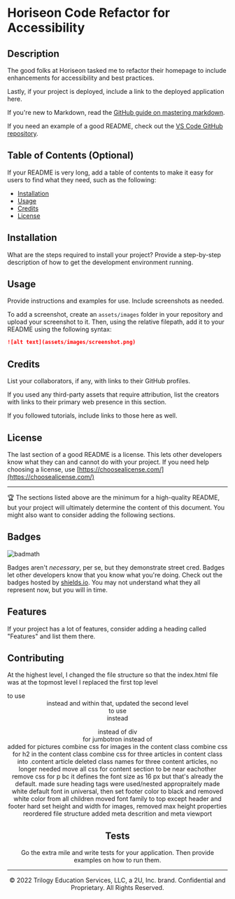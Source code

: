 # Horiseon Code Refactor for Accessibility

## Description

The good folks at Horiseon tasked me to refactor their homepage to include enhancements for accessibility and best practices.

Lastly, if your project is deployed, include a link to the deployed application here.

If you're new to Markdown, read the [GitHub guide on mastering markdown](https://guides.github.com/features/mastering-markdown/).

If you need an example of a good README, check out the [VS Code GitHub repository](https://github.com/microsoft/vscode).


## Table of Contents (Optional)

If your README is very long, add a table of contents to make it easy for users to find what they need, such as the following:

* [Installation](#installation)
* [Usage](#usage)
* [Credits](#credits)
* [License](#license)


## Installation

What are the steps required to install your project? Provide a step-by-step description of how to get the development environment running.


## Usage

Provide instructions and examples for use. Include screenshots as needed.

To add a screenshot, create an `assets/images` folder in your repository and upload your screenshot to it. Then, using the relative filepath, add it to your README using the following syntax:

```md
![alt text](assets/images/screenshot.png)
```


## Credits

List your collaborators, if any, with links to their GitHub profiles.

If you used any third-party assets that require attribution, list the creators with links to their primary web presence in this section.

If you followed tutorials, include links to those here as well.


## License

The last section of a good README is a license. This lets other developers know what they can and cannot do with your project. If you need help choosing a license, use [https://choosealicense.com/](https://choosealicense.com/)


---

🏆 The sections listed above are the minimum for a high-quality README, but your project will ultimately determine the content of this document. You might also want to consider adding the following sections.

## Badges

![badmath](https://img.shields.io/github/languages/top/lernantino/badmath)

Badges aren't _necessary_, per se, but they demonstrate street cred. Badges let other developers know that you know what you're doing. Check out the badges hosted by [shields.io](https://shields.io/). You may not understand what they all represent now, but you will in time.

## Features

If your project has a lot of features, consider adding a heading called "Features" and list them there.

## Contributing

At the highest level, I changed the file structure so that the index.html file was at the topmost level 
I replaced the first top level <div> to use <header> instead and within that, updated the second level <div> to use <nav> instead 
<footer> instead of div
<section> for jumbotron instead of <div>
added <alt> for pictures 
combine css for images in the content class 
combine css for h2 in the content class
combine css for three articles in content class into .content article
deleted class names for three content articles, no longer needed
move all css for content section to be near eachother 
remove css for p bc it defines the font size as 16 px but that's already the default. 
made sure heading tags were used/nested appropraitely
made white default font in universal, then set footer color to black and removed white color from all children 
moved font family to top except header and footer 
hard set height and width for images, removed max height properties 
reordered file structure 
added meta descrition and meta viewport

## Tests

Go the extra mile and write tests for your application. Then provide examples on how to run them.

---
© 2022 Trilogy Education Services, LLC, a 2U, Inc. brand. Confidential and Proprietary. All Rights Reserved.

